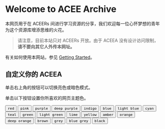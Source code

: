 # Welcome to ACEE Archive

本网页用于在 ACEERs 间进行学习资源的分享，我们欢迎每一位心怀梦想的青年为这个资源库增添思维的火花。

> 请注意，目前本站只对 ACEERs 开放。由于 ACEEA 没有设计访问限制，**请不要向其它人外传本网址。**

有关如何使用本网站，参见 [Getting Started](./start.md)。

## 自定义你的 ACEEA

单击右上角的按钮可以切换亮色或暗色模式。

单击以下按钮设置你所喜欢的网页主题色。

<div class=mdx-switch> 
    <button data-md-color-primary=red><code>red</code></button> 
    <button data-md-color-primary=pink><code>pink</code></button> 
    <button data-md-color-primary=purple><code>purple</code></button> 
    <button data-md-color-primary=deep-purple><code>deep purple</code></button> 
    <button data-md-color-primary=indigo><code>indigo</code></button>
    <button data-md-color-primary=blue><code>blue</code></button> 
    <button data-md-color-primary=light-blue><code>light blue</code></button>
    <button data-md-color-primary=cyan><code>cyan</code></button> 
    <button data-md-color-primary=teal><code>teal</code></button>
    <button data-md-color-primary=green><code>green</code></button> 
    <button data-md-color-primary=light-green><code>light green</code></button> 
    <button data-md-color-primary=lime><code>lime</code></button>
    <button data-md-color-primary=yellow><code>yellow</code></button> 
    <button data-md-color-primary=amber><code>amber</code></button> 
    <button data-md-color-primary=orange><code>orange</code></button> 
    <button data-md-color-primary=deep-orange><code>deep orange</code></button> 
    <button data-md-color-primary=brown><code>brown</code></button> 
    <button data-md-color-primary=grey><code>grey</code></button> 
    <button data-md-color-primary=blue-grey><code>blue grey</code></button> 
    <button data-md-color-primary=black><code>black</code></button>
</div>
<script>
  var buttons = document.querySelectorAll("button[data-md-color-primary]");
  Array.prototype.forEach.call(buttons, function(button) {
    button.addEventListener("click", function() {
      document.body.dataset.mdColorPrimary = this.dataset.mdColorPrimary;
      localStorage.setItem("data-md-color-primary",this.dataset.mdColorPrimary);
    })
  })
</script>